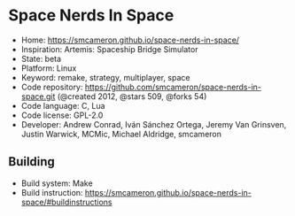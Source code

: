 # Space Nerds In Space

- Home: https://smcameron.github.io/space-nerds-in-space/
- Inspiration: Artemis: Spaceship Bridge Simulator
- State: beta
- Platform: Linux
- Keyword: remake, strategy, multiplayer, space
- Code repository: https://github.com/smcameron/space-nerds-in-space.git (@created 2012, @stars 509, @forks 54)
- Code language: C, Lua
- Code license: GPL-2.0
- Developer: Andrew Conrad, Iván Sánchez Ortega, Jeremy Van Grinsven, Justin Warwick, MCMic, Michael Aldridge, smcameron

## Building

- Build system: Make
- Build instruction: https://smcameron.github.io/space-nerds-in-space/#buildinstructions

